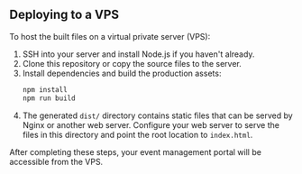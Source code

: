 
## Deploying to a VPS

To host the built files on a virtual private server (VPS):

1. SSH into your server and install Node.js if you haven't already.
2. Clone this repository or copy the source files to the server.
3. Install dependencies and build the production assets:
   ```bash
   npm install
   npm run build
   ```
4. The generated `dist/` directory contains static files that can be served by
   Nginx or another web server. Configure your web server to serve the files in
   this directory and point the root location to `index.html`.

After completing these steps, your event management portal will be accessible
from the VPS.

